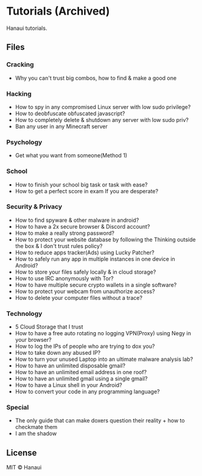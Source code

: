 # Tutorials (Archived)
Hanaui tutorials.

## Files
### Cracking
- Why you can't trust big combos, how to find & make a good one

### Hacking
- How to spy in any compromised Linux server with low sudo privilege?
- How to deobfuscate obfuscated javascript?
- How to completely delete & shutdown any server with low sudo priv?
- Ban any user in any Minecraft server

### Psychology
- Get what you want from someone(Method 1)

### School
- How to finish your school big task or task with ease?
- How to get a perfect score in exam If you are desperate?

### Security & Privacy
- How to find spyware & other malware in android?
- How to have a 2x secure browser & Discord account?
- How to make a really strong password?
- How to protect your website database by following the Thinking outside the box & I don't trust rules policy?
- How to reduce apps tracker(Ads) using Lucky Patcher?
- How to safely run any app in multiple instances in one device in Android?
- How to store your files safely locally & in cloud storage?
- How to use IRC anonymously with Tor?
- How to have multiple secure crypto wallets in a single software?
- How to protect your webcam from unauthorize access?
- How to delete your computer files without a trace?

### Technology
- 5 Cloud Storage that I trust
- How to have a free auto rotating no logging VPN(Proxy) using Negy in your browser?
- How to log the IPs of people who are trying to dox you?
- How to take down any abused IP?
- How to turn your unused Laptop into an ultimate malware analysis lab?
- How to have an unlimited disposable gmail?
- How to have an unlimited email address in one roof?
- How to have an unlimited gmail using a single gmail?
- How to have a Linux shell in your Android?
- How to convert your code in any programming language?

### Special
- The only guide that can make doxers question their reality + how to checkmate them
- I am the shadow

## License
MIT © Hanaui
